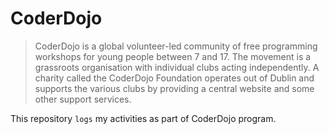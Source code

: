 # CoderDojo

> CoderDojo is a global volunteer-led community of free programming workshops for young people between 7 and 17. The movement is a grassroots organisation with individual clubs acting independently. A charity called the CoderDojo Foundation operates out of Dublin and supports the various clubs by providing a central website and some other support services.

This repository `logs` my activities as part of CoderDojo program.
